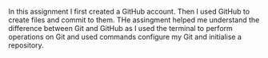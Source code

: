 In this assignment I first created a GitHub account. Then I used GitHub to create files and commit to them. THe assingment helped me understand the difference between Git and GitHub as I used the terminal to perform operations on Git and used 
commands configure my Git and initialise a repository.  

